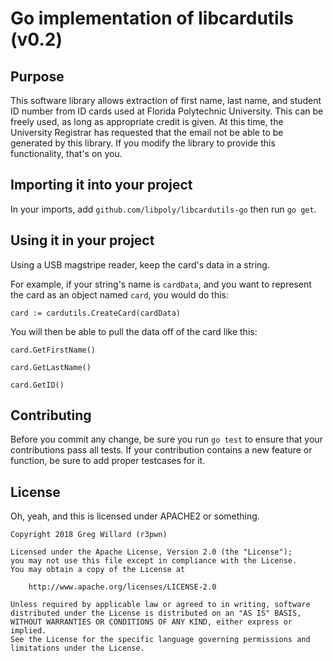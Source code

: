 # Go implementation of libcardutils (v0.2)

## Purpose
This software library allows extraction of first name, last name, 
and student ID number from ID cards used at Florida Polytechnic University. 
This can be freely used, as long as appropriate credit is given.
At this time, the University Registrar has requested that the email 
not be able to be generated by this library. If you modify the library to 
provide this functionality, that's on you.

## Importing it into your project
In your imports, add `github.com/libpoly/libcardutils-go` then run `go get`.

## Using it in your project
Using a USB magstripe reader, keep the card's data in a string.

For example, if your string's name is `cardData`, and you want to represent 
the card as an object named `card`, you would do this:

`card := cardutils.CreateCard(cardData)`

You will then be able to pull the data off of the card like this:

`card.GetFirstName()`

`card.GetLastName()`

`card.GetID()`

## Contributing
Before you commit any change, be sure you run `go test` to ensure that your 
contributions pass all tests. If your contribution contains a new feature or 
function, be sure to add proper testcases for it.

## License
Oh, yeah, and this is licensed under APACHE2 or something.

```
Copyright 2018 Greg Willard (r3pwn)

Licensed under the Apache License, Version 2.0 (the "License");
you may not use this file except in compliance with the License.
You may obtain a copy of the License at

    http://www.apache.org/licenses/LICENSE-2.0

Unless required by applicable law or agreed to in writing, software
distributed under the License is distributed on an "AS IS" BASIS,
WITHOUT WARRANTIES OR CONDITIONS OF ANY KIND, either express or implied.
See the License for the specific language governing permissions and
limitations under the License.
```
